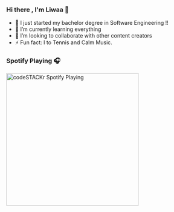 ### Hi there , I'm Liwaa  👋



- 🔭 I just started my bachelor degree in Software Engineering !!
- 🌱 I’m currently learning everything
- 👯 I’m looking to collaborate with other content creators
- ⚡ Fun fact: I  to Tennis and Calm Music.

### Spotify Playing 🎧

[<img src="https://now-playing-codestackr.vercel.app/api/spotify-playing" alt="codeSTACKr Spotify Playing" width="350" />](https://open.spotify.com/user/aucpog5gkt8ej3lu2n71xa0yt?si=42b1y7Q9SwCUjwF7UJhnTg) 
